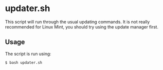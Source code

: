 # updater.sh

This script will run through the usual updating commands. It is not really recommended for Linux Mint, you should try using the update manager first.

## Usage

The script is run using:

```bash
$ bash updater.sh
```
